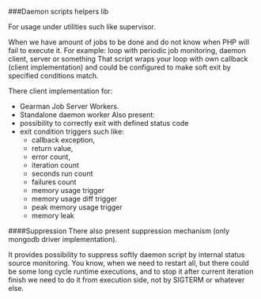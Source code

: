 ###Daemon scripts helpers lib

For usage under utilities such like supervisor.
 
When we have amount of jobs to be done and do not know when PHP will fail to execute it.
For example: loop with periodic job monitoring, daemon client, server or something
That script wraps your loop with own callback (client implementation) 
and could be configured to make soft exit by specified conditions match. 
 
  There client implementation for:
   - Gearman Job Server Workers.
   - Standalone daemon worker
  Also present:
   - possibility to correctly exit with defined status code
   - exit condition triggers such like:  
        - callback exception, 
        - return value, 
        - error count,
        - iteration count
        - seconds run count
        - failures count
        - memory usage trigger
        - memory usage diff trigger
        - peak memory usage trigger
        - memory leak

####Suppression 
There also present suppression mechanism (only mongodb driver implementation).

It provides possibility to suppress softly daemon script by internal status source monitoring.
  You know, when we need to restart all, but there could be some long cycle runtime executions, 
  and to stop it after current iteration finish we need to do it from execution side, not by SIGTERM or whatever else.
